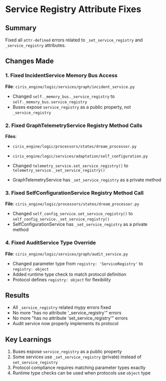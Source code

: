 # Service Registry Attribute Fixes

## Summary
Fixed all `attr-defined` errors related to `_set_service_registry` and `_service_registry` attributes.

## Changes Made

### 1. Fixed IncidentService Memory Bus Access
**File**: `ciris_engine/logic/services/graph/incident_service.py`
- Changed `self._memory_bus._service_registry` to `self._memory_bus.service_registry`
- Buses expose `service_registry` as a public property, not `_service_registry`

### 2. Fixed GraphTelemetryService Registry Method Calls
**Files**: 
- `ciris_engine/logic/processors/states/dream_processor.py`
- `ciris_engine/logic/services/adaptation/self_configuration.py`

- Changed `telemetry_service.set_service_registry()` to `telemetry_service._set_service_registry()`
- GraphTelemetryService has `_set_service_registry` as a private method

### 3. Fixed SelfConfigurationService Registry Method Call
**File**: `ciris_engine/logic/processors/states/dream_processor.py`
- Changed `self_config_service.set_service_registry()` to `self_config_service._set_service_registry()`
- SelfConfigurationService has `_set_service_registry` as a private method

### 4. Fixed AuditService Type Override
**File**: `ciris_engine/logic/services/graph/audit_service.py`
- Changed parameter type from `registry: 'ServiceRegistry'` to `registry: object`
- Added runtime type check to match protocol definition
- Protocol defines `registry: object` for flexibility

## Results
- All `_service_registry` related mypy errors fixed
- No more "has no attribute '_service_registry'" errors
- No more "has no attribute 'set_service_registry'" errors
- Audit service now properly implements its protocol

## Key Learnings
1. Buses expose `service_registry` as a public property
2. Some services use `_set_service_registry` (private) instead of `set_service_registry`
3. Protocol compliance requires matching parameter types exactly
4. Runtime type checks can be used when protocols use `object` type